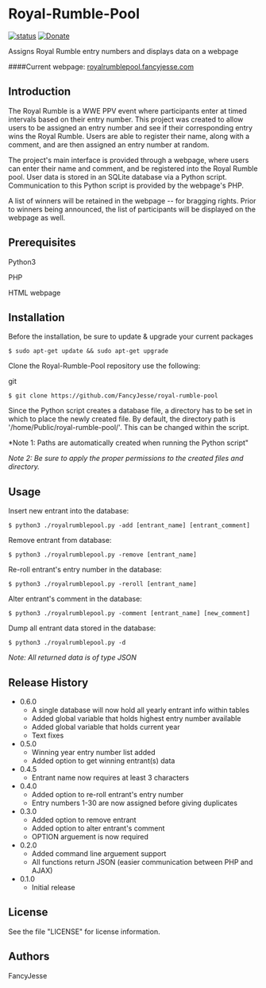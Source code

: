 Royal-Rumble-Pool
========================================================================
[![status](https://img.shields.io/badge/Project%20Status-work--in--progress-green.svg)](#)
[![Donate](https://img.shields.io/badge/Donate-PayPal-green.svg)](https://www.paypal.com/cgi-bin/webscr?cmd=_donations&business=jesus_andrade45%40yahoo%2ecom&lc=US&item_name=GitHub%20Projects&currency_code=USD&bn=PP%2dDonationsBF%3abtn_donateCC_LG%2egif%3aNonHosted)

Assigns Royal Rumble entry numbers and displays data on a webpage

####Current webpage: [royalrumblepool.fancyjesse.com](http://royalrumblepool.fancyjesse.com)


Introduction
------------------------------------------------------------------------
The Royal Rumble is a WWE PPV event where participants enter at timed intervals based on their entry number. This project was created to allow users to be assigned an entry number and see if their corresponding entry wins the Royal Rumble. Users are able to register their name, along with a comment, and are then assigned an entry number at random.

The project's main interface is provided through a webpage, where users can enter their name and comment, and be registered into the Royal Rumble pool. User data is stored in an SQLite database via a Python script. Communication to this Python script is provided by the webpage's PHP.

A list of winners will be retained in the webpage -- for bragging rights. Prior to winners being announced, the list of participants will be displayed on the webpage as well.


Prerequisites
------------------------------------------------------------------------
Python3

PHP

HTML webpage


Installation
------------------------------------------------------------------------
Before the installation, be sure to update & upgrade your current packages
```
$ sudo apt-get update && sudo apt-get upgrade
```

Clone the Royal-Rumble-Pool repository use the following:

git
```
$ git clone https://github.com/FancyJesse/royal-rumble-pool
```

Since the Python script creates a database file, a directory has to be set in which to place the newly created file.
By default, the directory path is '/home/Public/royal-rumble-pool/'. This can be changed within the script.

*Note 1: Paths are automatically created when running the Python script"

*Note 2: Be sure to apply the proper permissions to the created files and directory.*


Usage
------------------------------------------------------------------------
Insert new entrant into the database:
```
$ python3 ./royalrumblepool.py -add [entrant_name] [entrant_comment]
```

Remove entrant from database:
```
$ python3 ./royalrumblepool.py -remove [entrant_name]
```

Re-roll entrant's entry number in the database:
```
$ python3 ./royalrumblepool.py -reroll [entrant_name]
```

Alter entrant's comment in the database:
```
$ python3 ./royalrumblepool.py -comment [entrant_name] [new_comment]
```

Dump all entrant data stored in the database:
```
$ python3 ./royalrumblepool.py -d
```

*Note: All returned data is of type JSON*


Release History
------------------------------------------------------------------------
* 0.6.0
	* A single database will now hold all yearly entrant info within tables
	* Added global variable that holds highest entry number available
	* Added global variable that holds current year
	* Text fixes
* 0.5.0
	* Winning year entry number list added
	* Added option to get winning entrant(s) data
* 0.4.5
	* Entrant name now requires at least 3 characters
* 0.4.0
	* Added option to re-roll entrant's entry number
	* Entry numbers 1-30 are now assigned before giving duplicates
* 0.3.0
	* Added option to remove entrant
	* Added option to alter entrant's comment
	* OPTION arguement is now required
* 0.2.0
	* Added command line arguement support
	* All functions return JSON (easier communication between PHP and AJAX)
* 0.1.0
	* Initial release


License
------------------------------------------------------------------------
See the file "LICENSE" for license information.


Authors
------------------------------------------------------------------------
FancyJesse
